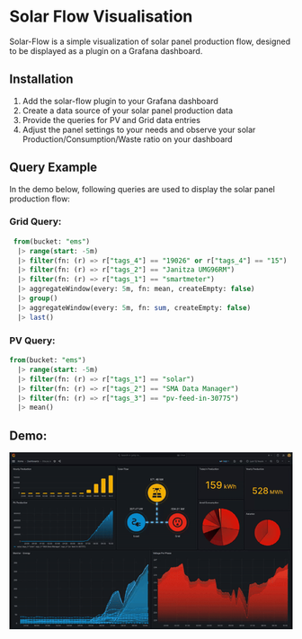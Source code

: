 # Solar Flow Visualisation

Solar-Flow is a simple visualization of solar panel production flow, designed to be displayed as a plugin on a Grafana dashboard.

## Installation

1. Add the solar-flow plugin to your Grafana dashboard
2. Create a data source of your solar panel production data
3. Provide the queries for PV and Grid data entries
4. Adjust the panel settings to your needs and observe your solar Production/Consumption/Waste ratio on your dashboard

## Query Example
In the demo below, following queries are used to display the solar panel production flow:
### Grid Query:
```sql
 from(bucket: "ems")
  |> range(start: -5m)
  |> filter(fn: (r) => r["tags_4"] == "19026" or r["tags_4"] == "15")
  |> filter(fn: (r) => r["tags_2"] == "Janitza UMG96RM")
  |> filter(fn: (r) => r["tags_1"] == "smartmeter")
  |> aggregateWindow(every: 5m, fn: mean, createEmpty: false)
  |> group()
  |> aggregateWindow(every: 5m, fn: sum, createEmpty: false)
  |> last()
  ```
### PV Query:
```sql
from(bucket: "ems")
  |> range(start: -5m)
  |> filter(fn: (r) => r["tags_1"] == "solar")
  |> filter(fn: (r) => r["tags_2"] == "SMA Data Manager")
  |> filter(fn: (r) => r["tags_3"] == "pv-feed-in-30775")
  |> mean()
  ```

## Demo:
![demo.gif](demo.gif)
